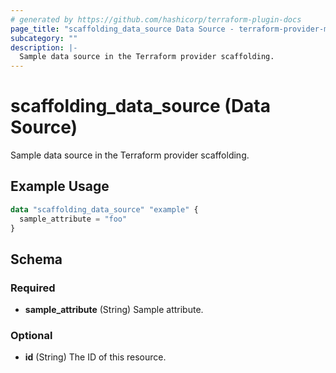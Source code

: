 ```yaml
---
# generated by https://github.com/hashicorp/terraform-plugin-docs
page_title: "scaffolding_data_source Data Source - terraform-provider-maelstrom"
subcategory: ""
description: |-
  Sample data source in the Terraform provider scaffolding.
---
```


# scaffolding_data_source (Data Source)

Sample data source in the Terraform provider scaffolding.

## Example Usage

```terraform
data "scaffolding_data_source" "example" {
  sample_attribute = "foo"
}
```

<!-- schema generated by tfplugindocs -->
## Schema

### Required

- **sample_attribute** (String) Sample attribute.

### Optional

- **id** (String) The ID of this resource.


